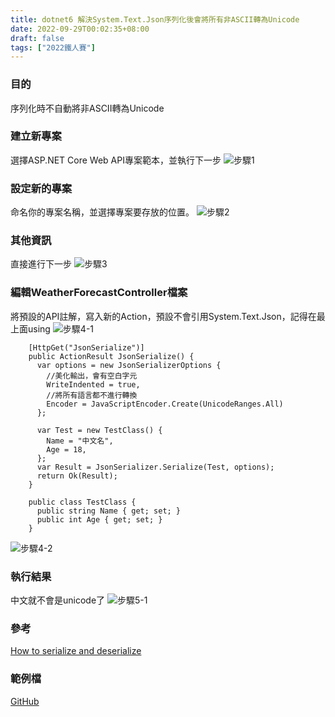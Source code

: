 ```yaml
---
title: dotnet6 解決System.Text.Json序列化後會將所有非ASCII轉為Unicode
date: 2022-09-29T00:02:35+08:00
draft: false
tags: ["2022鐵人賽"]
---
```

### 目的
序列化時不自動將非ASCII轉為Unicode


### 建立新專案
選擇ASP.NET Core Web API專案範本，並執行下一步
![步驟1](https://user-images.githubusercontent.com/19286751/143255617-9964a993-becd-414b-aba2-632e99dd985d.png)
### 設定新的專案
命名你的專案名稱，並選擇專案要存放的位置。
![步驟2](https://user-images.githubusercontent.com/19286751/172055165-99c69bf5-3937-45e6-bfe5-874312539df1.png)
### 其他資訊
直接進行下一步
![步驟3](https://user-images.githubusercontent.com/19286751/148767425-ef0c8469-3d95-4f86-87ca-1c47c5cd0791.png)
### 編輯WeatherForecastController檔案
將預設的API註解，寫入新的Action，預設不會引用System.Text.Json，記得在最上面using
![步驟4-1](https://user-images.githubusercontent.com/19286751/154978191-e218edc4-5df3-49ad-9b7b-c4ddfa9fcdb1.png)
```
    [HttpGet("JsonSerialize")]
    public ActionResult JsonSerialize() {
      var options = new JsonSerializerOptions {
        //美化輸出，會有空白字元
        WriteIndented = true,
        //將所有語言都不進行轉換
        Encoder = JavaScriptEncoder.Create(UnicodeRanges.All)
      };

      var Test = new TestClass() {
        Name = "中文名",
        Age = 18,
      };
      var Result = JsonSerializer.Serialize(Test, options);
      return Ok(Result);
    }

    public class TestClass {
      public string Name { get; set; }
      public int Age { get; set; }
    }
```
![步驟4-2](https://user-images.githubusercontent.com/19286751/179349354-20a678bc-a2ea-48fc-9c57-6f1937b41432.png)
### 執行結果
中文就不會是unicode了
![步驟5-1](https://user-images.githubusercontent.com/19286751/179349388-57f84637-6299-47e8-89cc-fa93d688af59.png)

### 參考
[How to serialize and deserialize](https://docs.microsoft.com/zh-tw/dotnet/standard/serialization/system-text-json-how-to?pivots=dotnet-6-0#how-to-write-net-objects-as-json-serialize)
### 範例檔
[GitHub](https://github.com/CI-YU/2022-ITHelp/tree/main/JsonExample_Advanced)
